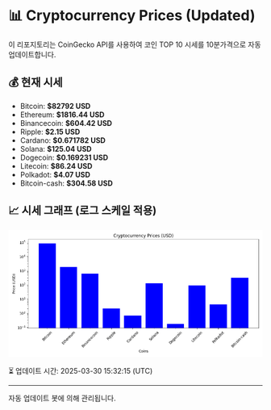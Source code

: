 
# 📊 Cryptocurrency Prices (Updated)

이 리포지토리는 CoinGecko API를 사용하여 코인 TOP 10 시세를 10분가격으로 자동 업데이트합니다.

## 💰 현재 시세
- Bitcoin: **$82792 USD**
- Ethereum: **$1816.44 USD**
- Binancecoin: **$604.42 USD**
- Ripple: **$2.15 USD**
- Cardano: **$0.671782 USD**
- Solana: **$125.04 USD**
- Dogecoin: **$0.169231 USD**
- Litecoin: **$86.24 USD**
- Polkadot: **$4.07 USD**
- Bitcoin-cash: **$304.58 USD**

## 📈 시세 그래프 (로그 스케일 적용)
![Crypto Prices](crypto_prices.png)

⏳ 업데이트 시간: 2025-03-30 15:32:15 (UTC)

---
자동 업데이트 봇에 의해 관리됩니다.
